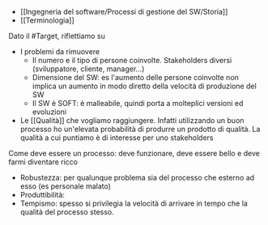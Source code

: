 - [[Ingegneria del software/Processi di gestione del SW/Storia]]
- [[Terminologia]]

Dato il #Target, riflettiamo su
- I problemi da rimuovere
	- Il numero e il tipo di persone coinvolte. Stakeholders diversi (sviluppatore, cliente, manager...)
	- Dimensione del SW: es l'aumento delle persone coinvolte non implica un aumento in modo diretto della velocità di produzione del SW
	- Il SW è SOFT: è malleabile, quindi porta a molteplici versioni ed evoluzioni
- Le [[Qualità]] che vogliamo raggiungere. Infatti utilizzando un buon processo ho un'elevata probabilità di produrre un prodotto di qualità. La qualità a cui puntiamo è di interesse per uno stakeholders

Come deve essere un processo: deve funzionare, deve essere bello e deve farmi diventare ricco
- Robustezza: per qualunque problema sia del processo che esterno ad esso (es personale malato)
- Produttibilità: 
- Tempismo: spesso si privilegia la velocità di arrivare in tempo che la qualità del processo stesso.